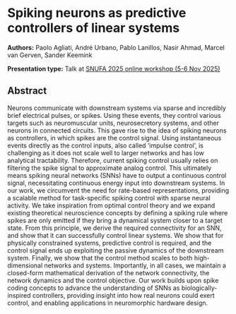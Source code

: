 # Spiking neurons as predictive controllers of linear systems

**Authors:** Paolo Agliati, André Urbano, Pablo Lanillos, Nasir Ahmad, Marcel van Gerven, Sander Keemink
                           


**Presentation type:** Talk at [SNUFA 2025 online workshop (5-6 Nov 2025)](https://snufa.net/2025)

## Abstract

Neurons communicate with downstream systems via sparse and incredibly brief electrical pulses, or spikes. Using these events, they control various targets such as neuromuscular units, neurosecretory systems, and other neurons in connected circuits. This gave rise to the idea of spiking neurons as controllers, in which spikes are the control signal. Using instantaneous events directly as the control inputs, also called ‘impulse control’, is challenging as it does not scale well to larger networks and has low analytical tractability. Therefore, current spiking control usually relies on filtering the spike signal to approximate analog control. This ultimately means spiking neural networks (SNNs) have to output a continuous control signal, necessitating continuous energy input into downstream systems. In our work, we circumvent the need for rate-based representations, providing a scalable method for task-specific spiking control with sparse neural activity. We take inspiration from optimal control theory and we expand existing theoretical neuroscience concepts by defining a spiking rule where spikes are only emitted if they bring a dynamical system closer to a target state. From this principle, we derive the required connectivity for an SNN, and show that it can successfully control linear systems. We show that for physically constrained systems, predictive control is required, and the control signal ends up exploiting the passive dynamics of the downstream system. Finally, we show that the control method scales to both high-dimensional networks and systems. Importantly, in all cases, we maintain a closed-form mathematical derivation of the network connectivity, the network dynamics and the control objective. Our work builds upon spike coding concepts to advance the understanding of SNNs as biologically-inspired controllers, providing insight into how real neurons could exert control, and enabling applications in neuromorphic hardware design. 